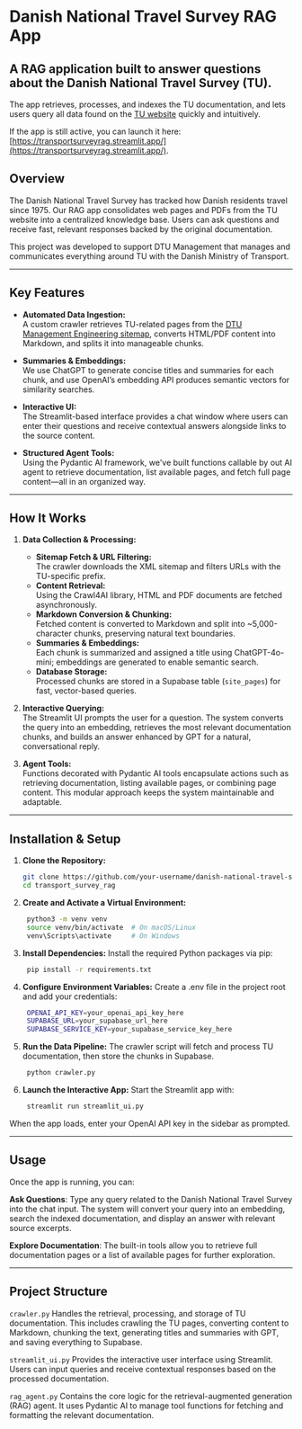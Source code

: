 # Danish National Travel Survey RAG App

A RAG application built to answer questions about the Danish National Travel Survey (TU). 
---
The app retrieves, processes, and indexes the TU documentation, and lets users query all data found on the [TU website](https://www.man.dtu.dk/myndighedsbetjening/transportvaneundersoegelsen-tu-) quickly and intuitively. 

If the app is still active, you can launch it here: [https://transportsurveyrag.streamlit.app/](https://transportsurveyrag.streamlit.app/).

## Overview

The Danish National Travel Survey has tracked how Danish residents travel since 1975. Our RAG app consolidates web pages and PDFs from the TU website into a centralized knowledge base. Users can ask questions and receive fast, relevant responses backed by the original documentation.

This project was developed to support DTU Management that manages and communicates everything around TU with the Danish Ministry of Transport.

---

## Key Features

- **Automated Data Ingestion:**  
  A custom crawler retrieves TU-related pages from the [DTU Management Engineering sitemap](https://www.man.dtu.dk/sitemap_management_engineeringdk.xml), converts HTML/PDF content into Markdown, and splits it into manageable chunks.

- **Summaries & Embeddings:**  
  We use ChatGPT to generate concise titles and summaries for each chunk, and use OpenAI’s embedding API produces semantic vectors for similarity searches.

- **Interactive UI:**  
  The Streamlit-based interface provides a chat window where users can enter their questions and receive contextual answers alongside links to the source content.

- **Structured Agent Tools:**  
  Using the Pydantic AI framework, we've built functions callable by out AI agent to retrieve documentation, list available pages, and fetch full page content—all in an organized way.

---

## How It Works

1. **Data Collection & Processing:**  
   - **Sitemap Fetch & URL Filtering:**  
     The crawler downloads the XML sitemap and filters URLs with the TU-specific prefix.
   - **Content Retrieval:**  
     Using the Crawl4AI library, HTML and PDF documents are fetched asynchronously.
   - **Markdown Conversion & Chunking:**  
     Fetched content is converted to Markdown and split into ~5,000-character chunks, preserving natural text boundaries.
   - **Summaries & Embeddings:**  
     Each chunk is summarized and assigned a title using ChatGPT-4o-mini; embeddings are generated to enable semantic search.
   - **Database Storage:**  
     Processed chunks are stored in a Supabase table (`site_pages`) for fast, vector-based queries.

2. **Interactive Querying:**  
   The Streamlit UI prompts the user for a question. The system converts the query into an embedding, retrieves the most relevant documentation chunks, and builds an answer enhanced by GPT for a natural, conversational reply.

3. **Agent Tools:**  
   Functions decorated with Pydantic AI tools encapsulate actions such as retrieving documentation, listing available pages, or combining page content. This modular approach keeps the system maintainable and adaptable.

---

## Installation & Setup

1. **Clone the Repository:**

   ```bash
   git clone https://github.com/your-username/danish-national-travel-survey-rag-app.git
   cd transport_survey_rag
   
2. **Create and Activate a Virtual Environment:**
   ```bash
    python3 -m venv venv
    source venv/bin/activate  # On macOS/Linux
    venv\Scripts\activate     # On Windows

3. **Install Dependencies:**
Install the required Python packages via pip:
   ```bash
    pip install -r requirements.txt

4. **Configure Environment Variables:**
Create a .env file in the project root and add your credentials:
   ```bash
    OPENAI_API_KEY=your_openai_api_key_here
    SUPABASE_URL=your_supabase_url_here
    SUPABASE_SERVICE_KEY=your_supabase_service_key_here

5. **Run the Data Pipeline:**
The crawler script will fetch and process TU documentation, then store the chunks in Supabase.
   ```bash
    python crawler.py

6. **Launch the Interactive App:**
Start the Streamlit app with:
   ```bash
    streamlit run streamlit_ui.py
When the app loads, enter your OpenAI API key in the sidebar as prompted.

---

## Usage
Once the app is running, you can:

**Ask Questions**:
Type any query related to the Danish National Travel Survey into the chat input. The system will convert your query into an embedding, search the indexed documentation, and display an answer with relevant source excerpts.

**Explore Documentation**:
The built-in tools allow you to retrieve full documentation pages or a list of available pages for further exploration.

---

## Project Structure
`crawler.py`
Handles the retrieval, processing, and storage of TU documentation. This includes crawling the TU pages, converting content to Markdown, chunking the text, generating titles and summaries with GPT, and saving everything to Supabase.

`streamlit_ui.py`
Provides the interactive user interface using Streamlit. Users can input queries and receive contextual responses based on the processed documentation.

`rag_agent.py`
Contains the core logic for the retrieval-augmented generation (RAG) agent. It uses Pydantic AI to manage tool functions for fetching and formatting the relevant documentation.
